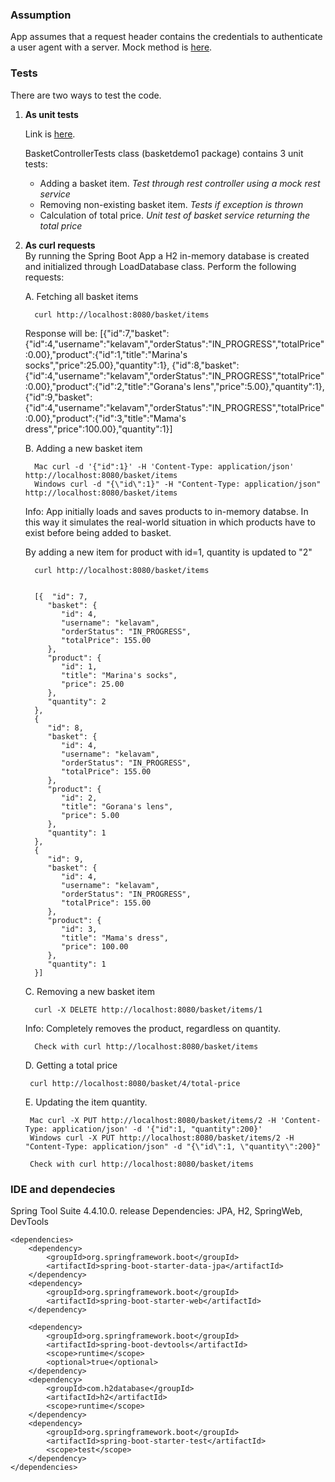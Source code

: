 ### Assumption
App assumes that a request header contains the credentials to authenticate a user agent with a server. Mock method is [here](https://github.com/arheinao/Basket/blob/master/BasektExample1/src/main/java/basketdemo1/utilities/Users.java).

### Tests
There are two ways to test the code.

1) **As unit tests** 
   
   Link is [here](https://github.com/arheinao/Basket/blob/master/BasektExample1/src/test/java/basketdemo1/BasketControllerTests.java).
   
   BasketControllerTests class (basketdemo1 package) contains 3 unit tests:
    * Adding a basket item. _Test through rest controller using a mock rest service_
    * Removing non-existing basket item. _Tests if exception is thrown_
    * Calculation of total price. _Unit test of basket service returning the total price_

2) **As curl requests**  
   By running the Spring Boot App a H2 in-memory database is created and initialized through LoadDatabase class. Perform the following requests:

    A. Fetching all basket items

         curl http://localhost:8080/basket/items

      Response will be:
           [{"id":7,"basket":{"id":4,"username":"kelavam","orderStatus":"IN_PROGRESS","totalPrice":0.00},"product":{"id":1,"title":"Marina's socks","price":25.00},"quantity":1},            {"id":8,"basket":{"id":4,"username":"kelavam","orderStatus":"IN_PROGRESS","totalPrice":0.00},"product":{"id":2,"title":"Gorana's lens","price":5.00},"quantity":1},     {"id":9,"basket":{"id":4,"username":"kelavam","orderStatus":"IN_PROGRESS","totalPrice":0.00},"product":{"id":3,"title":"Mama's dress","price":100.00},"quantity":1}]

    B. Adding a new basket item

         Mac curl -d '{"id":1}' -H 'Content-Type: application/json' http://localhost:8080/basket/items
         Windows curl -d "{\"id\":1}" -H "Content-Type: application/json" http://localhost:8080/basket/items

      Info: App initially loads and saves products to in-memory databse. In this way it simulates the real-world situation in which products have to exist before being added to       basket. 

    By adding a new item for product with id=1, quantity is updated to "2"  
         
         curl http://localhost:8080/basket/items
         
        
         [{  "id": 7,
            "basket": {
               "id": 4,
               "username": "kelavam",
               "orderStatus": "IN_PROGRESS",
               "totalPrice": 155.00
            },
            "product": {
               "id": 1,
               "title": "Marina's socks",
               "price": 25.00
            },
            "quantity": 2
         },
         {
            "id": 8,
            "basket": {
               "id": 4,
               "username": "kelavam",
               "orderStatus": "IN_PROGRESS",
               "totalPrice": 155.00
            },
            "product": {
               "id": 2,
               "title": "Gorana's lens",
               "price": 5.00
            },
            "quantity": 1
         },
         {
            "id": 9,
            "basket": {
               "id": 4,
               "username": "kelavam",
               "orderStatus": "IN_PROGRESS",
               "totalPrice": 155.00
            },
            "product": {
               "id": 3,
               "title": "Mama's dress",
               "price": 100.00
            },
            "quantity": 1
         }]
         


    C. Removing a new basket item

         curl -X DELETE http://localhost:8080/basket/items/1

    Info: Completely removes the product, regardless on quantity.

         Check with curl http://localhost:8080/basket/items


    D. Getting a total price

        curl http://localhost:8080/basket/4/total-price


    E. Updating the item quantity.

        Mac curl -X PUT http://localhost:8080/basket/items/2 -H 'Content-Type: application/json' -d '{"id":1, "quantity":200}'
        Windows curl -X PUT http://localhost:8080/basket/items/2 -H "Content-Type: application/json" -d "{\"id\":1, \"quantity\":200}"

        Check with curl http://localhost:8080/basket/items


### IDE and dependecies
Spring Tool Suite 4.4.10.0. release
Dependencies: JPA, H2, SpringWeb, DevTools

	<dependencies>
		<dependency>
			<groupId>org.springframework.boot</groupId>
			<artifactId>spring-boot-starter-data-jpa</artifactId>
		</dependency>
		<dependency>
			<groupId>org.springframework.boot</groupId>
			<artifactId>spring-boot-starter-web</artifactId>
		</dependency>

		<dependency>
			<groupId>org.springframework.boot</groupId>
			<artifactId>spring-boot-devtools</artifactId>
			<scope>runtime</scope>
			<optional>true</optional>
		</dependency>
		<dependency>
			<groupId>com.h2database</groupId>
			<artifactId>h2</artifactId>
			<scope>runtime</scope>
		</dependency>
		<dependency>
			<groupId>org.springframework.boot</groupId>
			<artifactId>spring-boot-starter-test</artifactId>
			<scope>test</scope>
		</dependency>
	</dependencies>

